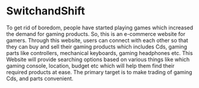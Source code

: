 # SwitchandShift
To get rid of boredom, people have started playing games which increased the demand for gaming products. So, this is an e-commerce website for gamers. 
Through this website, users can connect with each other so that they can buy and sell their gaming products which includes Cds, gaming parts like controllers, mechanical keyboards, gaming headphones etc. 
This Website will provide searching options based on various things like which gaming console, location, budget etc which will help them find their required products at ease. 
The primary target is to make trading of gaming Cds, and parts convenient.
